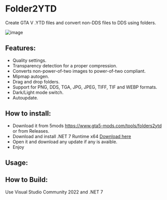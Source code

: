 # Folder2YTD

Create GTA V .YTD files and convert non-DDS files to DDS using folders.

![image](https://user-images.githubusercontent.com/20731612/194188836-075a3d1f-104d-4abb-8651-41297bb2e7ae.png)


## Features:
- Quality settings.
- Transparency detection for a proper compression.
- Converts non-power-of-two images to power-of-two compliant.
- Mipmap autogen.
- Drag and drop folders.
- Support for PNG, DDS, TGA, JPG, JPEG, TIFF, TIF and WEBP formats.
- Dark/Light mode switch.
- Autoupdate.


## How to install:

- Download it from 5mods https://www.gta5-mods.com/tools/folders2ytd or from Releases.
- Download and install .NET 7 Runtime x64 [Download here](https://dotnet.microsoft.com/en-us/download/dotnet/thank-you/runtime-desktop-7.0.8-windows-x64-installer)
- Open it and download any update if any is avaible.
- Enjoy

## Usage:




## How to Build:
Use Visual Studio Community 2022 and .NET 7
